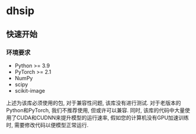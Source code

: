 # dhsip

## 快速开始

### 环境要求

* Python >= 3.9
* PyTorch >= 2.1
* NumPy
* scipy
* scikit-image

上述为该库必须使用的包, 对于兼容性问题, 该库没有进行测试. 对于老版本的Python和PyTorch, 我们不推荐使用, 但或许可以兼容. 同时, 该库的代码中大量使用了CUDA和CUDNN来提升模型的运行速率, 假如您的计算机没有GPU加速训练时, 需要修改代码以便模型正常运行.
